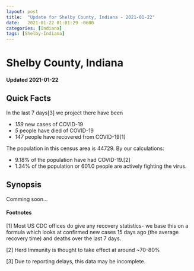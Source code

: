 ```yaml
---
layout: post
title:  "Update for Shelby County, Indiana - 2021-01-22"
date:   2021-01-22 01:01:29 -0600
categories: [Indiana]
tags: [Shelby-Indiana]
---
```


# Shelby County, Indiana
#### Updated 2021-01-22

## Quick Facts

In the last 7 days[3] we project there have been
- *159* new cases of COVID-19
- *5* people have died of COVID-19
- *147* people have recovered from COVID-19[1]

The population in this census area is 44729. By our calculations:
- 9.18% of the population have had COVID-19.[2]
- 1.34% of the population or 601.0 people are actively fighting the virus.

## Synopsis

Comming soon...


#### Footnotes

[1] Most US CDC offices do give any recovery statistics- we base this on a formula which looks at confirmed new cases
15 days ago (the average recovery time) and deaths over the last 7 days.

[2] Herd Immunity is thought to take effect at around ~70-80%

[3] Due to reporting delays, this data may be incomplete.
 
    
